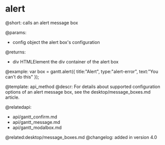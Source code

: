 alert
=============

@short:
	calls an alert message box
	

@params:

- config		object			the alert box's configuration

@returns:

- div			HTMLElement		the div container of the alert box

@example:
var box = gantt.alert({
    title:"Alert",
    type:"alert-error",
    text:"You can't do this"
});


@template:	api_method
@descr:
For details about supported configuration options of an alert message box, see the desktop/message_boxes.md article.


@relatedapi:
- api/gantt_confirm.md
- api/gantt_message.md
- api/gantt_modalbox.md

@related:desktop/message_boxes.md
@changelog:
added in version 4.0